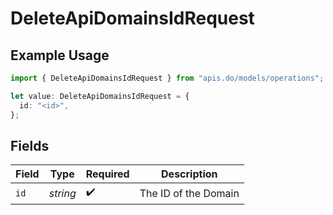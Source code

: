 # DeleteApiDomainsIdRequest

## Example Usage

```typescript
import { DeleteApiDomainsIdRequest } from "apis.do/models/operations";

let value: DeleteApiDomainsIdRequest = {
  id: "<id>",
};
```

## Fields

| Field                | Type                 | Required             | Description          |
| -------------------- | -------------------- | -------------------- | -------------------- |
| `id`                 | *string*             | :heavy_check_mark:   | The ID of the Domain |